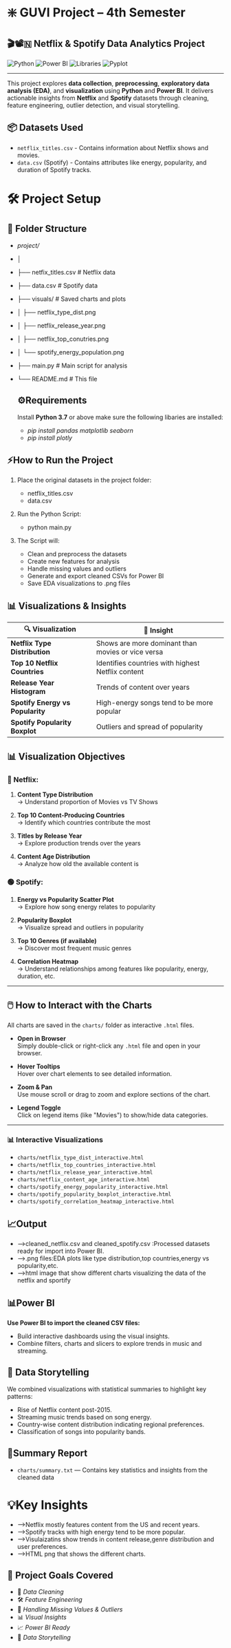 # ❇️ GUVI Project – 4th Semester  
## 🎬📽️🇳  Netflix & Spotify Data Analytics Project

![Python](https://img.shields.io/badge/Python-3.7%2B-blue)
![Power BI](https://img.shields.io/badge/Tool-Power%20BI-yellow)
![Libraries](https://img.shields.io/badge/Libraries-pandas%2C%20matplotlib%2C%20seaborn-lightgrey)
![Pyplot](https://img.shields.io/badge/Tool-Matplotlib%20Pyplot-darkgreen)

---

This project explores **data collection**, **preprocessing**, **exploratory data analysis (EDA)**, and **visualization** using **Python** and **Power BI**. It delivers actionable insights from **Netflix** and **Spotify** datasets through cleaning, feature engineering, outlier detection, and visual storytelling.

## 📦 Datasets Used

- `netflix_titles.csv` - Contains information about Netflix shows and movies.
- `data.csv` (Spotify) - Contains attributes like energy, popularity, and duration of Spotify tracks.


 # 🛠️ Project Setup
 ## 📁 Folder Structure
- *project/*
- │
- ├── netfix_titles.csv # Netflix data
- ├── data.csv # Spotify data
- ├── visuals/ # Saved charts and plots
- │ ├── netflix_type_dist.png
- │ ├── netflix_release_year.png
- │ ├── netflix_top_conutries.png
- │ └── spotify_energy_population.png
- ├── main.py # Main script for analysis
- └── README.md # This file

  ## ⚙️Requirements
  
  Install **Python 3.7** or above make sure the following libaries are installed:
  
  - *pip install pandas matplotlib seaborn*
  - *pip install plotly*


 ## ⚡How to Run the Project

1. Place the original datasets in the project folder:  
   - netflix_titles.csv  
   - data.csv

2. Run the Python Script:  
   - python main.py

3. The Script will:  
   - Clean and preprocess the datasets  
   - Create new features for analysis  
   - Handle missing values and outliers  
   - Generate and export cleaned CSVs for Power BI  
   - Save EDA visualizations to .png files


## 📊 Visualizations & Insights

| 🔍 Visualization                          | 📘 Insight |
|------------------------------------------|------------|
| **Netflix Type Distribution**            | Shows are more dominant than movies or vice versa |
| **Top 10 Netflix Countries**             | Identifies countries with highest Netflix content |
| **Release Year Histogram**               | Trends of content over years |
| **Spotify Energy vs Popularity**         | High-energy songs tend to be more popular |
| **Spotify Popularity Boxplot**           | Outliers and spread of popularity |
 

## 📊 Visualization Objectives

### 🔴 Netflix:
1. **Content Type Distribution**  
   → Understand proportion of Movies vs TV Shows

2. **Top 10 Content-Producing Countries**  
   → Identify which countries contribute the most

3. **Titles by Release Year**  
   → Explore production trends over the years

4. **Content Age Distribution**  
   → Analyze how old the available content is

### 🟢 Spotify:
1. **Energy vs Popularity Scatter Plot**  
   → Explore how song energy relates to popularity

2. **Popularity Boxplot**  
   → Visualize spread and outliers in popularity

3. **Top 10 Genres (if available)**  
   → Discover most frequent music genres

4. **Correlation Heatmap**  
   → Understand relationships among features like popularity, energy, duration, etc.

---

## 🖱️ How to Interact with the Charts

All charts are saved in the `charts/` folder as interactive `.html` files.

- **Open in Browser**  
  Simply double-click or right-click any `.html` file and open in your browser.

- **Hover Tooltips**  
  Hover over chart elements to see detailed information.

- **Zoom & Pan**  
  Use mouse scroll or drag to zoom and explore sections of the chart.

- **Legend Toggle**  
  Click on legend items (like "Movies") to show/hide data categories.

---

### 📊 Interactive Visualizations
- `charts/netflix_type_dist_interactive.html`
- `charts/netflix_top_countries_interactive.html`
- `charts/netflix_release_year_interactive.html`
- `charts/netflix_content_age_interactive.html`
- `charts/spotify_energy_popularity_interactive.html`
- `charts/spotify_popularity_boxplot_interactive.html`
- `charts/spotify_correlation_heatmap_interactive.html`



## 📈Output
   - -->cleaned_netflix.csv and cleaned_spotify.csv :Processed datasets ready for import into Power BI.
   - -->.png files:EDA plots like type distribution,top countries,energy vs popularity,etc.
   - -->html image that show different charts visualizing the data of the netflix and sportify

## 📊Power BI
  **Use Power BI to import the cleaned CSV files:**
  - Build interactive dashboards using the visual insights.
  - Combine filters, charts and slicers to explore trends in music and streaming.

## 🧠 Data Storytelling

We combined visualizations with statistical summaries to highlight key patterns:
- Rise of Netflix content post-2015.
- Streaming music trends based on song energy.
- Country-wise content distribution indicating regional preferences.
- Classification of songs into popularity bands.

## 📝Summary Report
- `charts/summary.txt` — Contains key statistics and insights from the cleaned data


# 💡Key Insights
 - -->Netflix mostly features content from the US and recent years.
 - -->Spotify tracks with high energy tend to be more popular.
 - -->Visulaizatins show trends in content release,genre distribution and user preferences.
 - -->HTML png that shows the different charts.

## 🎯 Project Goals Covered

- 🧹 *Data Cleaning*  
- 🛠 *Feature Engineering*  
- 🧩 *Handling Missing Values & Outliers*  
- 📊 *Visual Insights*  
- 📈 *Power BI Ready*
- 🧠 *Data Storytelling*

  
